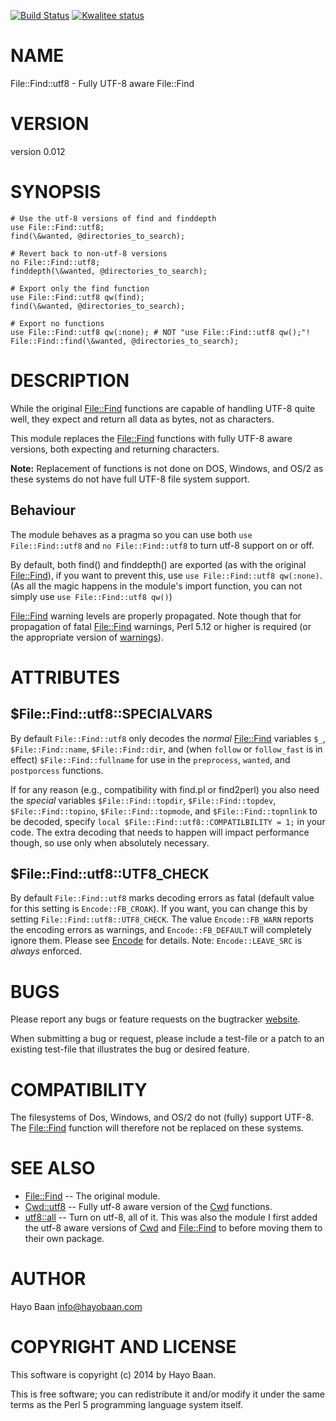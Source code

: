 [![Build Status](https://travis-ci.org/HayoBaan/File-Find-utf8.svg?branch=master)](https://travis-ci.org/HayoBaan/File-Find-utf8)
[![Kwalitee status](http://cpants.cpanauthors.org/dist/File-Find-utf8.png)](http://cpants.charsbar.org/dist/overview/File-Find-utf8)

# NAME

File::Find::utf8 - Fully UTF-8 aware File::Find

# VERSION

version 0.012

# SYNOPSIS

    # Use the utf-8 versions of find and finddepth
    use File::Find::utf8;
    find(\&wanted, @directories_to_search);

    # Revert back to non-utf-8 versions
    no File::Find::utf8;
    finddepth(\&wanted, @directories_to_search);

    # Export only the find function
    use File::Find::utf8 qw(find);
    find(\&wanted, @directories_to_search);

    # Export no functions
    use File::Find::utf8 qw(:none); # NOT "use File::Find::utf8 qw();"!
    File::Find::find(\&wanted, @directories_to_search);

# DESCRIPTION

While the original [File::Find](https://metacpan.org/pod/File::Find) functions are capable of handling
UTF-8 quite well, they expect and return all data as bytes, not as
characters.

This module replaces the [File::Find](https://metacpan.org/pod/File::Find) functions with fully UTF-8
aware versions, both expecting and returning characters.

**Note:** Replacement of functions is not done on DOS, Windows, and OS/2
as these systems do not have full UTF-8 file system support.

## Behaviour

The module behaves as a pragma so you can use both `use
File::Find::utf8` and `no File::Find::utf8` to turn utf-8 support on
or off.

By default, both find() and finddepth() are exported (as with the original
[File::Find](https://metacpan.org/pod/File::Find)), if you want to prevent this, use `use File::Find::utf8
qw(:none)`. (As all the magic happens in the module's import function,
you can not simply use `use File::Find::utf8 qw()`)

[File::Find](https://metacpan.org/pod/File::Find) warning levels are properly propagated. Note though that
for propagation of fatal [File::Find](https://metacpan.org/pod/File::Find) warnings, Perl 5.12 or higher
is required (or the appropriate version of [warnings](https://metacpan.org/pod/warnings)).

# ATTRIBUTES

## $File::Find::utf8::SPECIALVARS

By default `File::Find::utf8` only decodes the _normal_
[File::Find](https://metacpan.org/pod/File::Find) variables `$_`, `$File::Find::name`,
`$File::Find::dir`, and (when `follow` or `follow_fast` is in
effect) `$File::Find::fullname` for use in the `preprocess`,
`wanted`, and `postporcess` functions.

If for any reason (e.g., compatibility with find.pl or find2perl) you
also need the _special_ variables `$File::Find::topdir`,
`$File::Find::topdev`, `$File::Find::topino`,
`$File::Find::topmode`, and `$File::Find::topnlink` to be decoded,
specify `local $File::Find::utf8::COMPATILBILITY = 1;` in your
code. The extra decoding that needs to happen will impact performance
though, so use only when absolutely necessary.

## $File::Find::utf8::UTF8\_CHECK

By default `File::Find::utf8` marks decoding errors as fatal (default value
for this setting is `Encode::FB_CROAK`). If you want, you can change this by
setting `File::Find::utf8::UTF8_CHECK`. The value `Encode::FB_WARN` reports
the encoding errors as warnings, and `Encode::FB_DEFAULT` will completely
ignore them. Please see [Encode](https://metacpan.org/pod/Encode) for details. Note: `Encode::LEAVE_SRC` is
_always_ enforced.

# BUGS

Please report any bugs or feature requests on the bugtracker
[website](https://github.com/HayoBaan/File-Find-utf8/issues).

When submitting a bug or request, please include a test-file or a
patch to an existing test-file that illustrates the bug or desired
feature.

# COMPATIBILITY

The filesystems of Dos, Windows, and OS/2 do not (fully) support
UTF-8. The [File::Find](https://metacpan.org/pod/File::Find) function will therefore not be replaced on these
systems.

# SEE ALSO

- [File::Find](https://metacpan.org/pod/File::Find) -- The original module.
- [Cwd::utf8](https://metacpan.org/pod/Cwd::utf8) -- Fully utf-8 aware version of the [Cwd](https://metacpan.org/pod/Cwd) functions.
- [utf8::all](https://metacpan.org/pod/utf8::all) -- Turn on utf-8, all of it. This was also the module I first added the utf-8 aware versions of [Cwd](https://metacpan.org/pod/Cwd) and [File::Find](https://metacpan.org/pod/File::Find) to before moving them to their own package.

# AUTHOR

Hayo Baan <info@hayobaan.com>

# COPYRIGHT AND LICENSE

This software is copyright (c) 2014 by Hayo Baan.

This is free software; you can redistribute it and/or modify it under
the same terms as the Perl 5 programming language system itself.
